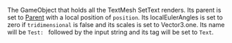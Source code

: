 The GameObject that holds all the TextMesh SetText renders. Its parent is set to [Parent](../Commands/Individual%20commands/Parent.md) with a local position of `position`. Its localEulerAngles is set to zero if `tridimensional` is false and its scales is set to Vector3.one. Its name will be `Test: ` followed by the input string and its tag will be set to `Text`.
